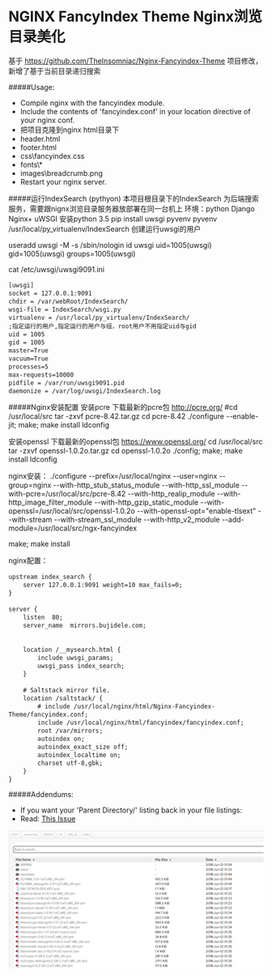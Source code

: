 NGINX FancyIndex Theme Nginx浏览目录美化
===

基于 https://github.com/TheInsomniac/Nginx-Fancyindex-Theme 项目修改，新增了基于当前目录递归搜索

#####Usage:
 - Compile nginx with the fancyindex module.
 - Include the contents of 'fancyindex.conf' in your location directive of your nginx conf.
 - 把项目克隆到nginx html目录下
  - header.html
  - footer.html
  - css\fancyindex.css
  - fonts\\*
  - images\breadcrumb.png
 - Restart your nginx server.

#####运行IndexSearch (pythyon)
本项目根目录下的IndexSearch 为后端搜索服务，需要跟nignx浏览目录服务器放部署在同一台机上
环境：python Django Nginx+ uWSGI 
安装python 3.5
pip install uwsgi
pyvenv pyvenv /usr/local/py_virtualenv/IndexSearch
创建运行uwsgi的用户

useradd uwsgi -M -s /sbin/nologin
id  uwsgi 
uid=1005(uwsgi) gid=1005(uwsgi) groups=1005(uwsgi)

cat /etc/uwsgi/uwsgi9091.ini 
```
[uwsgi]
socket = 127.0.0.1:9091
chdir = /var/webRoot/IndexSearch/
wsgi-file = IndexSearch/wsgi.py
virtualenv = /usr/local/py_virtualenv/IndexSearch/
;指定运行的用户,指定运行的用户与组，root用户不用指定uid与gid
uid = 1005
gid = 1005
master=True
vacuum=True
processes=5
max-requests=10000
pidfile = /var/run/uwsgi9091.pid
daemonize = /var/log/uwsgi/IndexSearch.log
```


#####Nginx安装配置
安装pcre
下载最新的pcre包
http://pcre.org/
#cd /usr/local/src
tar -zxvf pcre-8.42.tar.gz
cd pcre-8.42
./configure --enable-jit; make; make install
 ldconfig 

安装openssl
下载最新的openssl包
https://www.openssl.org/
cd /usr/local/src
tar -zxvf openssl-1.0.2o.tar.gz
cd openssl-1.0.2o
 ./config; make; make install
ldconfig  

nginx安装：
./configure --prefix=/usr/local/nginx --user=nginx --group=nginx --with-http_stub_status_module --with-http_ssl_module --with-pcre=/usr/local/src/pcre-8.42 --with-http_realip_module --with-http_image_filter_module --with-http_gzip_static_module --with-openssl=/usr/local/src/openssl-1.0.2o --with-openssl-opt="enable-tlsext" --with-stream --with-stream_ssl_module --with-http_v2_module --add-module=/usr/local/src/ngx-fancyindex

make; make install


nginx配置：
```
upstream index_search {
    server 127.0.0.1:9091 weight=10 max_fails=0;
}

server {
    listen  80;
    server_name  mirrors.bujidele.com;


    location /__mysearch.html {
        include uwsgi_params;
        uwsgi_pass index_search;
    }

    # Saltstack mirror file.
    location /saltstack/ {
        # include /usr/local/nginx/html/Nginx-Fancyindex-Theme/fancyindex.conf;
        include /usr/local/nginx/html/fancyindex/fancyindex.conf;
        root /var/mirrors;
        autoindex on;
        autoindex_exact_size off;
        autoindex_localtime on;
        charset utf-8,gbk;
    }
}

```

#####Addendums:
 - If you want your 'Parent Directory/' listing back in your file listings:
  - Read: [This Issue](https://github.com/TheInsomniac/Nginx-Fancyindex-Theme/issues/1#issuecomment-43936700)

![Image1](https://github.com/cucker0/file_store/blob/master/fancyindex/01.png)

